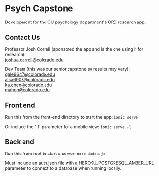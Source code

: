 # Psych Capstone

Development for the CU psychology department's CRD research app.

## Contact Us

Professor Josh Correll (sponsored the app and is the one using it for research): <br>
  joshua.correll@colorado.edu
  
Dev Team (this was our senior capstone so results may vary): <br>
  gale9647@colorado.edu <br>
  alsa6908@colorado.edu <br>
  ka.chen@colorado.edu <br>
  mahon@colorado.edu <br>
  
## Front end

Run this from the front-end directory to start the app:
``ionic serve``

Or include the '-l' parameter for a mobile view:
``ionic serve -l``

## Back end

Run this from root to start a server:
``node index.js``

Must include an auth.json file with a HEROKU_POSTGRESQL_AMBER_URL parameter to connect to a database when running locally.

  
